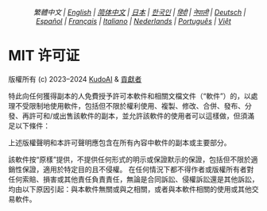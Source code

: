 <div align="center">
    <h6>
        <a href="../"><img height=15 style="margin: 0 3px -2px" src="https://raw.githubusercontent.com/kudoai/chatgpt.js/6fa1659feadaf70853996dc7d7f6e1ab5a1e6301/media/images/icons/earth-americas.svg"></a>
        繁體中文 |
        <a href="../../LICENSE.md">English</a> |
        <a href="../zh-cn/LICENSE.md">简体中文</a> |
        <a href="../ja/LICENSE.md">日本</a> |
        <a href="../ko/LICENSE.md">한국인</a> |
        <a href="../hi/LICENSE.md">हिंदी</a> |
        <a href="../ne/LICENSE.md">नेपाली</a> |
        <a href="../de/LICENSE.md">Deutsch</a> |
        <a href="../es/LICENSE.md">Español</a> |
        <a href="../fr/LICENSE.md">Français</a> |
        <a href="../it/LICENSE.md">Italiano</a> |
        <a href="../nl/LICENSE.md">Nederlands</a> |
        <a href="../pt/LICENSE.md">Português</a> |
        <a href="../vi/LICENSE.md">Việt</a>
    </h6>
</div>

# MIT 许可证

版權所有 (c) 2023–2024 [KudoAI](https://github.com/kudoai) & [貢獻者](.#-貢獻者)

特此向任何獲得副本的人免費授予許可本軟件和相關文檔文件（“軟件”）的，以處理不受限制地使用軟件，包括但不限於權利使用、複製、修改、合併、發布、分發、再許可和/或出售該軟件的副本，並允許該軟件的使用者可以這樣做，但須滿足以下條件：

上述版權聲明和本許可聲明應包含在所有內容中軟件的副本或主要部分。

該軟件按“原樣”提供，不提供任何形式的明示或保證默示的保證，包括但不限於適銷性保證，適用於特定目的且不侵權。 在任何情況下都不得作者或版權所有者對任何索賠、損害或其他責任負責責任，無論是合同訴訟、侵權訴訟還是其他訴訟，均由以下原因引起：與本軟件無關或與之相關，或者與本軟件相關的使用或其他交易軟件。
